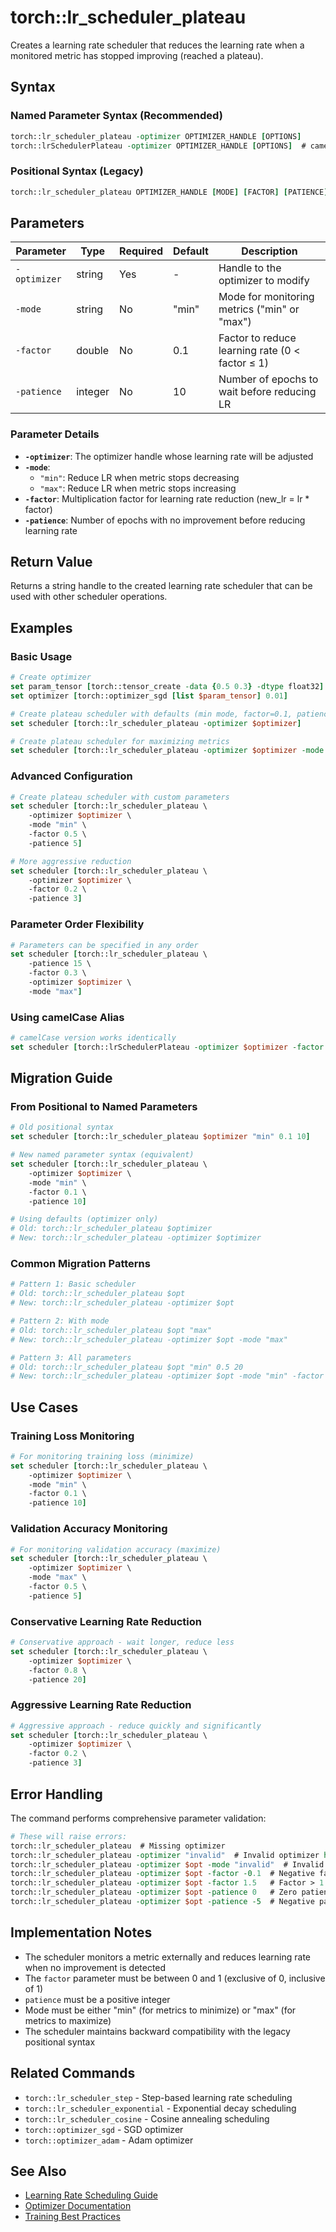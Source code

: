 # torch::lr_scheduler_plateau

Creates a learning rate scheduler that reduces the learning rate when a monitored metric has stopped improving (reached a plateau).

## Syntax

### Named Parameter Syntax (Recommended)
```tcl
torch::lr_scheduler_plateau -optimizer OPTIMIZER_HANDLE [OPTIONS]
torch::lrSchedulerPlateau -optimizer OPTIMIZER_HANDLE [OPTIONS]  # camelCase alias
```

### Positional Syntax (Legacy)
```tcl
torch::lr_scheduler_plateau OPTIMIZER_HANDLE [MODE] [FACTOR] [PATIENCE]
```

## Parameters

| Parameter | Type | Required | Default | Description |
|-----------|------|----------|---------|-------------|
| `-optimizer` | string | Yes | - | Handle to the optimizer to modify |
| `-mode` | string | No | "min" | Mode for monitoring metrics ("min" or "max") |
| `-factor` | double | No | 0.1 | Factor to reduce learning rate (0 < factor ≤ 1) |
| `-patience` | integer | No | 10 | Number of epochs to wait before reducing LR |

### Parameter Details

- **`-optimizer`**: The optimizer handle whose learning rate will be adjusted
- **`-mode`**: 
  - `"min"`: Reduce LR when metric stops decreasing
  - `"max"`: Reduce LR when metric stops increasing
- **`-factor`**: Multiplication factor for learning rate reduction (new_lr = lr * factor)
- **`-patience`**: Number of epochs with no improvement before reducing learning rate

## Return Value

Returns a string handle to the created learning rate scheduler that can be used with other scheduler operations.

## Examples

### Basic Usage

```tcl
# Create optimizer
set param_tensor [torch::tensor_create -data {0.5 0.3} -dtype float32]
set optimizer [torch::optimizer_sgd [list $param_tensor] 0.01]

# Create plateau scheduler with defaults (min mode, factor=0.1, patience=10)
set scheduler [torch::lr_scheduler_plateau -optimizer $optimizer]

# Create plateau scheduler for maximizing metrics
set scheduler [torch::lr_scheduler_plateau -optimizer $optimizer -mode "max"]
```

### Advanced Configuration

```tcl
# Create plateau scheduler with custom parameters
set scheduler [torch::lr_scheduler_plateau \
    -optimizer $optimizer \
    -mode "min" \
    -factor 0.5 \
    -patience 5]

# More aggressive reduction
set scheduler [torch::lr_scheduler_plateau \
    -optimizer $optimizer \
    -factor 0.2 \
    -patience 3]
```

### Parameter Order Flexibility

```tcl
# Parameters can be specified in any order
set scheduler [torch::lr_scheduler_plateau \
    -patience 15 \
    -factor 0.3 \
    -optimizer $optimizer \
    -mode "max"]
```

### Using camelCase Alias

```tcl
# camelCase version works identically
set scheduler [torch::lrSchedulerPlateau -optimizer $optimizer -factor 0.5]
```

## Migration Guide

### From Positional to Named Parameters

```tcl
# Old positional syntax
set scheduler [torch::lr_scheduler_plateau $optimizer "min" 0.1 10]

# New named parameter syntax (equivalent)
set scheduler [torch::lr_scheduler_plateau \
    -optimizer $optimizer \
    -mode "min" \
    -factor 0.1 \
    -patience 10]

# Using defaults (optimizer only)
# Old: torch::lr_scheduler_plateau $optimizer
# New: torch::lr_scheduler_plateau -optimizer $optimizer
```

### Common Migration Patterns

```tcl
# Pattern 1: Basic scheduler
# Old: torch::lr_scheduler_plateau $opt
# New: torch::lr_scheduler_plateau -optimizer $opt

# Pattern 2: With mode
# Old: torch::lr_scheduler_plateau $opt "max"  
# New: torch::lr_scheduler_plateau -optimizer $opt -mode "max"

# Pattern 3: All parameters
# Old: torch::lr_scheduler_plateau $opt "min" 0.5 20
# New: torch::lr_scheduler_plateau -optimizer $opt -mode "min" -factor 0.5 -patience 20
```

## Use Cases

### Training Loss Monitoring

```tcl
# For monitoring training loss (minimize)
set scheduler [torch::lr_scheduler_plateau \
    -optimizer $optimizer \
    -mode "min" \
    -factor 0.1 \
    -patience 10]
```

### Validation Accuracy Monitoring

```tcl
# For monitoring validation accuracy (maximize)
set scheduler [torch::lr_scheduler_plateau \
    -optimizer $optimizer \
    -mode "max" \
    -factor 0.5 \
    -patience 5]
```

### Conservative Learning Rate Reduction

```tcl
# Conservative approach - wait longer, reduce less
set scheduler [torch::lr_scheduler_plateau \
    -optimizer $optimizer \
    -factor 0.8 \
    -patience 20]
```

### Aggressive Learning Rate Reduction

```tcl
# Aggressive approach - reduce quickly and significantly
set scheduler [torch::lr_scheduler_plateau \
    -optimizer $optimizer \
    -factor 0.2 \
    -patience 3]
```

## Error Handling

The command performs comprehensive parameter validation:

```tcl
# These will raise errors:
torch::lr_scheduler_plateau  # Missing optimizer
torch::lr_scheduler_plateau -optimizer "invalid"  # Invalid optimizer handle
torch::lr_scheduler_plateau -optimizer $opt -mode "invalid"  # Invalid mode
torch::lr_scheduler_plateau -optimizer $opt -factor -0.1  # Negative factor
torch::lr_scheduler_plateau -optimizer $opt -factor 1.5   # Factor > 1
torch::lr_scheduler_plateau -optimizer $opt -patience 0   # Zero patience
torch::lr_scheduler_plateau -optimizer $opt -patience -5  # Negative patience
```

## Implementation Notes

- The scheduler monitors a metric externally and reduces learning rate when no improvement is detected
- The `factor` parameter must be between 0 and 1 (exclusive of 0, inclusive of 1)
- `patience` must be a positive integer
- Mode must be either "min" (for metrics to minimize) or "max" (for metrics to maximize)
- The scheduler maintains backward compatibility with the legacy positional syntax

## Related Commands

- `torch::lr_scheduler_step` - Step-based learning rate scheduling
- `torch::lr_scheduler_exponential` - Exponential decay scheduling
- `torch::lr_scheduler_cosine` - Cosine annealing scheduling
- `torch::optimizer_sgd` - SGD optimizer
- `torch::optimizer_adam` - Adam optimizer

## See Also

- [Learning Rate Scheduling Guide](../guides/learning_rate_scheduling.md)
- [Optimizer Documentation](../optimizers/README.md)
- [Training Best Practices](../guides/training_best_practices.md) 